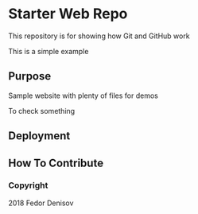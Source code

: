 # Starter Web Repo

This repository is for showing how Git and GitHub work

This is a simple example

## Purpose

Sample website with plenty of files for demos

To check something

## Deployment

## How To Contribute

### Copyright

2018 Fedor Denisov
